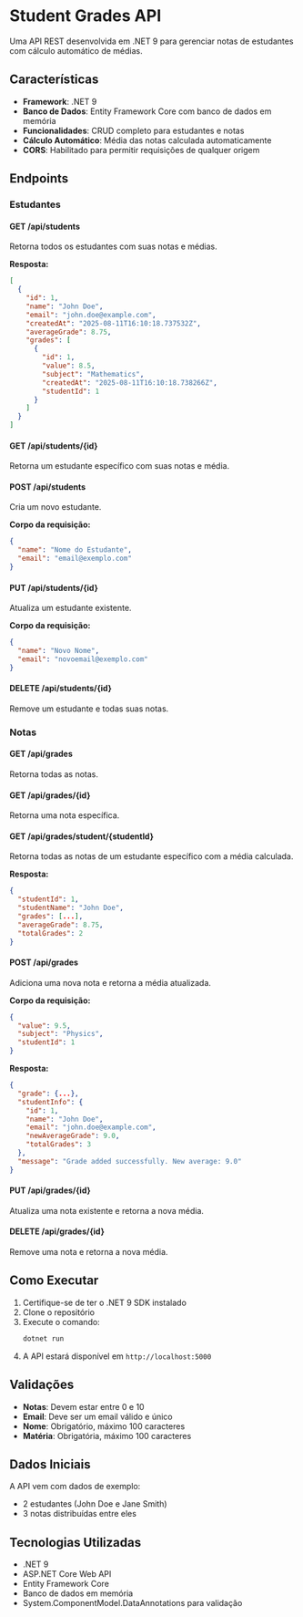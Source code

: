 # Student Grades API

Uma API REST desenvolvida em .NET 9 para gerenciar notas de estudantes com cálculo automático de médias.

## Características

- **Framework**: .NET 9
- **Banco de Dados**: Entity Framework Core com banco de dados em memória
- **Funcionalidades**: CRUD completo para estudantes e notas
- **Cálculo Automático**: Média das notas calculada automaticamente
- **CORS**: Habilitado para permitir requisições de qualquer origem

## Endpoints

### Estudantes

#### GET /api/students
Retorna todos os estudantes com suas notas e médias.

**Resposta:**
```json
[
  {
    "id": 1,
    "name": "John Doe",
    "email": "john.doe@example.com",
    "createdAt": "2025-08-11T16:10:18.737532Z",
    "averageGrade": 8.75,
    "grades": [
      {
        "id": 1,
        "value": 8.5,
        "subject": "Mathematics",
        "createdAt": "2025-08-11T16:10:18.738266Z",
        "studentId": 1
      }
    ]
  }
]
```

#### GET /api/students/{id}
Retorna um estudante específico com suas notas e média.

#### POST /api/students
Cria um novo estudante.

**Corpo da requisição:**
```json
{
  "name": "Nome do Estudante",
  "email": "email@exemplo.com"
}
```

#### PUT /api/students/{id}
Atualiza um estudante existente.

**Corpo da requisição:**
```json
{
  "name": "Novo Nome",
  "email": "novoemail@exemplo.com"
}
```

#### DELETE /api/students/{id}
Remove um estudante e todas suas notas.

### Notas

#### GET /api/grades
Retorna todas as notas.

#### GET /api/grades/{id}
Retorna uma nota específica.

#### GET /api/grades/student/{studentId}
Retorna todas as notas de um estudante específico com a média calculada.

**Resposta:**
```json
{
  "studentId": 1,
  "studentName": "John Doe",
  "grades": [...],
  "averageGrade": 8.75,
  "totalGrades": 2
}
```

#### POST /api/grades
Adiciona uma nova nota e retorna a média atualizada.

**Corpo da requisição:**
```json
{
  "value": 9.5,
  "subject": "Physics",
  "studentId": 1
}
```

**Resposta:**
```json
{
  "grade": {...},
  "studentInfo": {
    "id": 1,
    "name": "John Doe",
    "email": "john.doe@example.com",
    "newAverageGrade": 9.0,
    "totalGrades": 3
  },
  "message": "Grade added successfully. New average: 9.0"
}
```

#### PUT /api/grades/{id}
Atualiza uma nota existente e retorna a nova média.

#### DELETE /api/grades/{id}
Remove uma nota e retorna a nova média.

## Como Executar

1. Certifique-se de ter o .NET 9 SDK instalado
2. Clone o repositório
3. Execute o comando:
   ```bash
   dotnet run
   ```
4. A API estará disponível em `http://localhost:5000`

## Validações

- **Notas**: Devem estar entre 0 e 10
- **Email**: Deve ser um email válido e único
- **Nome**: Obrigatório, máximo 100 caracteres
- **Matéria**: Obrigatória, máximo 100 caracteres

## Dados Iniciais

A API vem com dados de exemplo:
- 2 estudantes (John Doe e Jane Smith)
- 3 notas distribuídas entre eles

## Tecnologias Utilizadas

- .NET 9
- ASP.NET Core Web API
- Entity Framework Core
- Banco de dados em memória
- System.ComponentModel.DataAnnotations para validação

